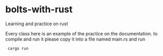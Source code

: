 # bolts-with-rust
Learning and practice on rust

Every class here is an example of the practice on the documentation.
to compile and run it please copy it into  a file named main.rs
and run

``` cargo run```

